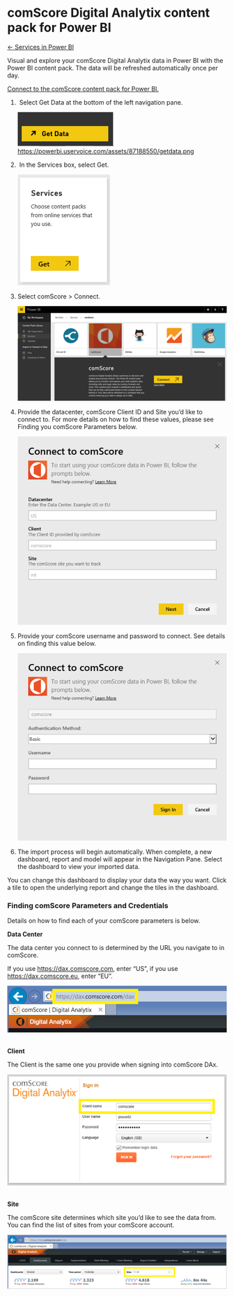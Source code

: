 ﻿<properties 
   pageTitle="comScore Digital Analytix content pack for Power BI"
   description="comScore Digital Analytix content pack for Power BI"
   services="powerbi" 
   documentationCenter="" 
   authors="v-anpasi" 
   manager="mblythe" 
   editor=""
   tags=""/>
 
<tags
   ms.service="powerbi"
   ms.devlang="NA"
   ms.topic="article"
   ms.tgt_pltfrm="NA"
   ms.workload="powerbi"
   ms.date="09/28/2015"
   ms.author="v-anpasi"/>
# comScore Digital Analytix content pack for Power BI

[← Services in Power BI](https://support.powerbi.com/knowledgebase/topics/88770-services-in-power-bi)

Visual and explore your comScore Digital Analytix data in Power BI with the Power BI content pack. The data will be refreshed automatically once per day.

[Connect to the comScore content pack for Power BI.](%20https://app.powerbi.com/getdata/services/comscore)

1.  Select Get Data at the bottom of the left navigation pane.

	![](media/powerbi-content-pack-content-pack/getdata.png)
https://powerbi.uservoice.com/assets/87188550/getdata.png
2.  In the Services box, select Get.

	![](media/powerbi-content-pack-content-pack/services.PNG)
3.  Select comScore \> Connect.

	![](media/powerbi-content-pack-content-pack/connect.PNG)

4.  Provide the datacenter, comScore Client ID and Site you’d like to connect to. For more details on how to find these values, please see Finding you comScore Parameters below.

	![](media/powerbi-content-pack-content-pack/parameters.PNG)

5.  Provide your comScore username and password to connect. See details on finding this value below.

	![](media/powerbi-content-pack-content-pack/creds.PNG)

6.  The import process will begin automatically. When complete, a new dashboard, report and model will appear in the Navigation Pane. Select the dashboard to view your imported data.

You can change this dashboard to display your data the way you want. Click a tile to open the underlying report and change the tiles in the dashboard.

### Finding comScore Parameters and Credentials

Details on how to find each of your comScore parameters is below.

**Data Center**

The data center you connect to is determined by the URL you navigate to in comScore.

If you use https://dax.comscore.com, enter “US”, if you use https://dax.comscore.eu, enter “EU”.

![](media/powerbi-content-pack-content-pack/comscore_URL.png) 

**Client**

The Client is the same one you provide when signing into comScore DAx.

![](media/powerbi-content-pack-content-pack/comscore_signin.PNG) 

**Site**

The comScore site determines which site you’d like to see the data from. You can find the list of sites from your comScore account.

![](media/powerbi-content-pack-content-pack/comscore_sites.PNG)

 

